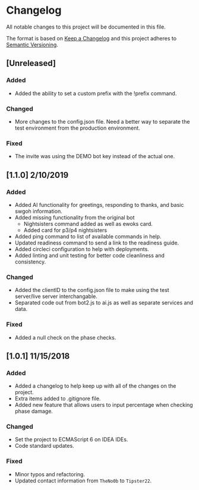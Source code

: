 # Changelog
All notable changes to this project will be documented in this file.

The format is based on [Keep a Changelog](http://keepachangelog.com/en/1.0.0/)
and this project adheres to [Semantic Versioning](http://semver.org/spec/v2.0.0.html).

## [Unreleased]
### Added
* Added the ability to set a custom prefix with the !prefix command.

### Changed
* More changes to the config.json file. Need a better way to separate the test environment from the production environment.

### Fixed
* The invite was using the DEMO bot key instead of the actual one.

## [1.1.0] 2/10/2019
### Added
* Added AI functionality for greetings, responding to thanks, and basic swgoh information.
* Added missing functionality from the original bot
  - Nightsisters command added as well as ewoks card.
  - Added card for p3/p4 nightsisters
* Added ping command to list of available commands in help.
* Updated readiness command to send a link to the readiness guide.
* Added circleci configuration to help with deployments.
* Added linting and unit testing for better code cleanliness and consistency.


### Changed
* Added the clientID to the config.json file to make using the test server/live server interchangable.
* Separated code out from bot2.js to ai.js as well as separate services and data.


### Fixed
* Added a null check on the phase checks.

 ## [1.0.1] 11/15/2018
### Added
* Added a changelog to help keep up with all of the changes on the project.
* Extra items added to .gitignore file.
* Added new feature that allows users to input percentage when checking phase damage.

### Changed
* Set the project to ECMAScript 6 on IDEA IDEs.
* Code standard updates.

<!-- ### Removed -->
### Fixed
* Minor typos and refactoring.
* Updated contact information from `TheNo0b` to `Tipster22`.

<!-- ### Breaking  -->
<!-- ### Deprecated -->

